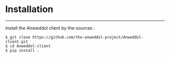 # Installation
---

Install the Anweddol client by the sources : 

```
$ git clone https://github.com/the-anweddol-project/Anweddol-client.git
$ cd Anweddol-client
$ pip install .
```
